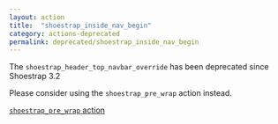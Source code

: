 ```yaml
---
layout: action
title:  "shoestrap_inside_nav_begin"
category: actions-deprecated
permalink: deprecated/shoestrap_inside_nav_begin
---
```


The `shoestrap_header_top_navbar_override` has been deprecated since Shoestrap 3.2

Please consider using the `shoestrap_pre_wrap` action instead.

<a class="button" href="/actions/shoestrap_pre_wrap">`shoestrap_pre_wrap` action</a>